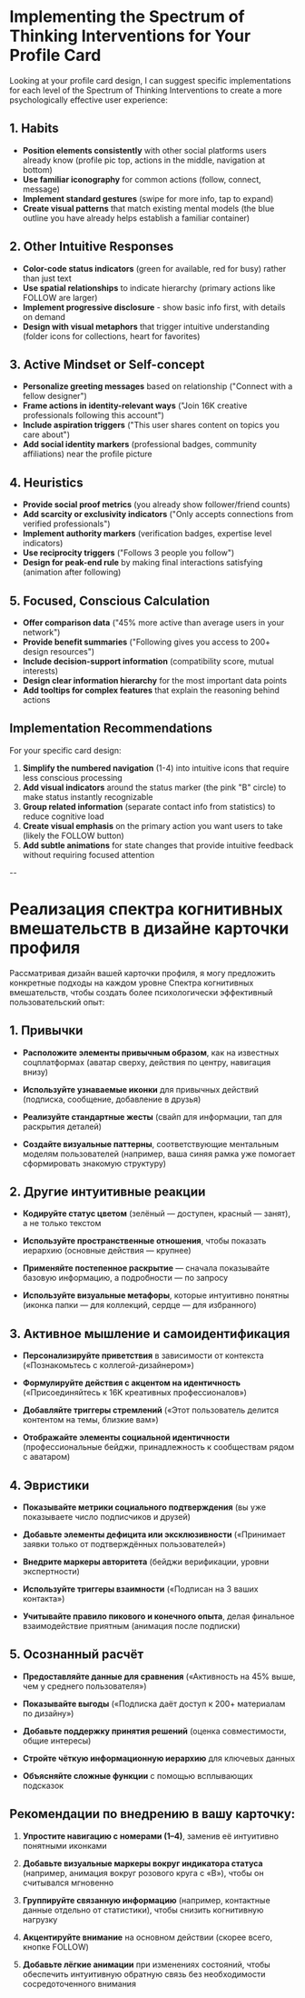 # Implementing the Spectrum of Thinking Interventions for Your Profile Card

Looking at your profile card design, I can suggest specific implementations for each level of the Spectrum of Thinking Interventions to create a more psychologically effective user experience:

## 1. Habits

- **Position elements consistently** with other social platforms users already know (profile pic top, actions in the middle, navigation at bottom)
- **Use familiar iconography** for common actions (follow, connect, message)
- **Implement standard gestures** (swipe for more info, tap to expand)
- **Create visual patterns** that match existing mental models (the blue outline you have already helps establish a familiar container)

## 2. Other Intuitive Responses

- **Color-code status indicators** (green for available, red for busy) rather than just text
- **Use spatial relationships** to indicate hierarchy (primary actions like FOLLOW are larger)
- **Implement progressive disclosure** - show basic info first, with details on demand
- **Design with visual metaphors** that trigger intuitive understanding (folder icons for collections, heart for favorites)

## 3. Active Mindset or Self-concept

- **Personalize greeting messages** based on relationship ("Connect with a fellow designer")
- **Frame actions in identity-relevant ways** ("Join 16K creative professionals following this account")
- **Include aspiration triggers** ("This user shares content on topics you care about")
- **Add social identity markers** (professional badges, community affiliations) near the profile picture

## 4. Heuristics

- **Provide social proof metrics** (you already show follower/friend counts)
- **Add scarcity or exclusivity indicators** ("Only accepts connections from verified professionals")
- **Implement authority markers** (verification badges, expertise level indicators)
- **Use reciprocity triggers** ("Follows 3 people you follow")
- **Design for peak-end rule** by making final interactions satisfying (animation after following)

## 5. Focused, Conscious Calculation

- **Offer comparison data** ("45% more active than average users in your network")
- **Provide benefit summaries** ("Following gives you access to 200+ design resources")
- **Include decision-support information** (compatibility score, mutual interests)
- **Design clear information hierarchy** for the most important data points
- **Add tooltips for complex features** that explain the reasoning behind actions

## Implementation Recommendations

For your specific card design:

1. **Simplify the numbered navigation** (1-4) into intuitive icons that require less conscious processing
2. **Add visual indicators** around the status marker (the pink "B" circle) to make status instantly recognizable
3. **Group related information** (separate contact info from statistics) to reduce cognitive load
4. **Create visual emphasis** on the primary action you want users to take (likely the FOLLOW button)
5. **Add subtle animations** for state changes that provide intuitive feedback without requiring focused attention


--

# Реализация спектра когнитивных вмешательств в дизайне карточки профиля

Рассматривая дизайн вашей карточки профиля, я могу предложить конкретные подходы на каждом уровне Спектра когнитивных вмешательств, чтобы создать более психологически эффективный пользовательский опыт:

## 1. Привычки

- **Расположите элементы привычным образом**, как на известных соцплатформах (аватар сверху, действия по центру, навигация внизу)
    
- **Используйте узнаваемые иконки** для привычных действий (подписка, сообщение, добавление в друзья)
    
- **Реализуйте стандартные жесты** (свайп для информации, тап для раскрытия деталей)
    
- **Создайте визуальные паттерны**, соответствующие ментальным моделям пользователей (например, ваша синяя рамка уже помогает сформировать знакомую структуру)
    

## 2. Другие интуитивные реакции

- **Кодируйте статус цветом** (зелёный — доступен, красный — занят), а не только текстом
    
- **Используйте пространственные отношения**, чтобы показать иерархию (основные действия — крупнее)
    
- **Применяйте постепенное раскрытие** — сначала показывайте базовую информацию, а подробности — по запросу
    
- **Используйте визуальные метафоры**, которые интуитивно понятны (иконка папки — для коллекций, сердце — для избранного)
    

## 3. Активное мышление и самоидентификация

- **Персонализируйте приветствия** в зависимости от контекста («Познакомьтесь с коллегой-дизайнером»)
    
- **Формулируйте действия с акцентом на идентичность** («Присоединяйтесь к 16K креативных профессионалов»)
    
- **Добавляйте триггеры стремлений** («Этот пользователь делится контентом на темы, близкие вам»)
    
- **Отображайте элементы социальной идентичности** (профессиональные бейджи, принадлежность к сообществам рядом с аватаром)
    

## 4. Эвристики

- **Показывайте метрики социального подтверждения** (вы уже показываете число подписчиков и друзей)
    
- **Добавьте элементы дефицита или эксклюзивности** («Принимает заявки только от подтверждённых пользователей»)
    
- **Внедрите маркеры авторитета** (бейджи верификации, уровни экспертности)
    
- **Используйте триггеры взаимности** («Подписан на 3 ваших контакта»)
    
- **Учитывайте правило пикового и конечного опыта**, делая финальное взаимодействие приятным (анимация после подписки)
    

## 5. Осознанный расчёт

- **Предоставляйте данные для сравнения** («Активность на 45% выше, чем у среднего пользователя»)
    
- **Показывайте выгоды** («Подписка даёт доступ к 200+ материалам по дизайну»)
    
- **Добавьте поддержку принятия решений** (оценка совместимости, общие интересы)
    
- **Стройте чёткую информационную иерархию** для ключевых данных
    
- **Объясняйте сложные функции** с помощью всплывающих подсказок
    

## Рекомендации по внедрению в вашу карточку:

1. **Упростите навигацию с номерами (1–4)**, заменив её интуитивно понятными иконками
    
2. **Добавьте визуальные маркеры вокруг индикатора статуса** (например, анимация вокруг розового круга с «B»), чтобы он считывался мгновенно
    
3. **Группируйте связанную информацию** (например, контактные данные отдельно от статистики), чтобы снизить когнитивную нагрузку
    
4. **Акцентируйте внимание** на основном действии (скорее всего, кнопке FOLLOW)
    
5. **Добавьте лёгкие анимации** при изменениях состояний, чтобы обеспечить интуитивную обратную связь без необходимости сосредоточенного внимания
    

